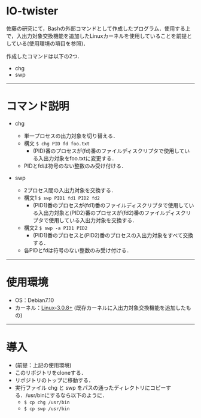 # IO-twister
佐藤の研究にて，Bashの外部コマンドとして作成したプログラム．使用する上で，入出力対象交換機能を追加したLinuxカーネルを使用していることを前提としている(使用環境の項目を参照)．

作成したコマンドは以下の2つ．
+ chg
+ swp

***
# コマンド説明

+ chg
  + 単一プロセスの出力対象を切り替える．
  + 構文 `$ chg PID fd foo.txt`
    + (PID)番のプロセスが(fd)番のファイルディスクリプタで使用している入出力対象をfoo.txtに変更する．
  + PIDとfdは符号のない整数のみ受け付ける．

+ swp
  + 2プロセス間の入出力対象を交換する．
  + 構文1 `$ swp PID1 fd1 PID2 fd2`
    + (PID1)番のプロセスが(fd1)番のファイルディスクリプタで使用している入出力対象と(PID2)番のプロセスが(fd2)番のファイルディスクリプタで使用している入出力対象を交換する．
  + 構文2 `$ swp -a PID1 PID2`
    + (PID1)番のプロセスと(PID2)番のプロセスの入出力対象をすべて交換する．
  + 各PIDとfdは符号のない整数のみ受け付ける．

***
# 使用環境
+ OS：Debian7.10
+ カーネル：[Linux-3.0.8+](https://github.com/nomlab/Linux-3.0.8) (既存カーネルに入出力対象交換機能を追加したもの)
  
***
# 導入
+ (前提：上記の使用環境)
+ このリポジトリをcloneする．
+ リポジトリのトップに移動する．
+ 実行ファイル chg と swp をパスの通ったディレクトリにコピーする．/usr/binにするなら以下のように．
  + `$ cp chg /usr/bin`
  + `$ cp swp /usr/bin`
